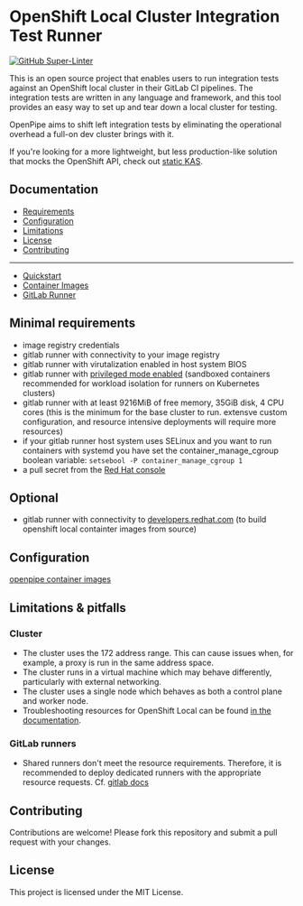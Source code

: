 # OpenShift Local Cluster Integration Test Runner

[![GitHub Super-Linter](https://github.com/pfeifferj/openpipe/actions/workflows/linter.yml/badge.svg)](https://github.com/marketplace/actions/super-linter)

This is an open source project that enables users to run integration tests against an OpenShift local cluster in their GitLab CI pipelines. The integration tests are written in any language and framework, and this tool provides an easy way to set up and tear down a local cluster for testing.

OpenPipe aims to shift left integration tests by eliminating the operational overhead a full-on dev cluster brings with it.

If you're looking for a more lightweight, but less production-like solution that mocks the OpenShift API, check out [static KAS](https://github.com/alvaroaleman/static-kas).

## Documentation
- [Requirements](#minimal-requirements)
- [Configuration](#configuration)
- [Limitations](#limitations--pitfalls)
- [License](#license)
- [Contributing](#contributing)

---

- [Quickstart](docs/examples/README.md)
- [Container Images](docs/container-images/README.md)
- [GitLab Runner](docs/gitlab-runner/README.md)

## Minimal requirements

- image registry credentials
- gitlab runner with connectivity to your image registry
- gitlab runner with virutalization enabled in host system BIOS
- gitlab runner with [privileged mode enabled](https://docs.gitlab.com/runner/executors/docker.html#privileged-mode) (sandboxed containers recommended for workload isolation for runners on Kubernetes clusters)
- gitlab runner with at least 9216MiB of free memory, 35GiB disk, 4 CPU cores (this is the minimum for the base cluster to run. extensve custom configuration, and resource intensive deployments will require more resources)
- if your gitlab runner host system uses SELinux and you want to run containers with systemd you have set the container_manage_cgroup boolean variable: `setsebool -P container_manage_cgroup 1`
- a pull secret from the [Red Hat console](https://console.redhat.com/openshift/create/local)

## Optional

- gitlab runner with connectivity to [developers.redhat.com](https://developers.redhat.com) (to build openshift local containter images from source)

## Configuration

[openpipe container images](https://quay.io/repository/openpipe/oc-local-runner?tab=tags)

<!-- The following environment variables can be used to configure the integration test runner: -->

## Limitations & pitfalls

### Cluster

- The cluster uses the 172 address range. This can cause issues when, for example, a proxy is run in the same address space.
- The cluster runs in a virtual machine which may behave differently, particularly with external networking.
- The cluster uses a single node which behaves as both a control plane and worker node.
- Troubleshooting resources for OpenShift Local can be found [in the documentation](https://crc.dev/crc/#troubleshooting_gsg).

### GitLab runners

- Shared runners don't meet the resource requirements. Therefore, it is recommended to deploy dedicated runners with the appropriate resource requests. Cf. [gitlab docs](https://docs.gitlab.com/runner/executors/kubernetes.html#cpu-requests-and-limits)

## Contributing

Contributions are welcome! Please fork this repository and submit a pull request with your changes.

## License

This project is licensed under the MIT License.
